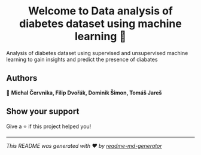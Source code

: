 <h1 align="center">Welcome to Data analysis of diabetes dataset using machine learning 👋</h1>
<p>
</p>

 Analysis of diabetes dataset using supervised and unsupervised machine learning to gain insights and predict the presence of diabates

## Authors

👤 **Michal Červnika, Filip Dvořák, Dominik Šimon, Tomáš Jareš**


## Show your support

Give a ⭐️ if this project helped you!

***
_This README was generated with ❤️ by [readme-md-generator](https://github.com/kefranabg/readme-md-generator)_
